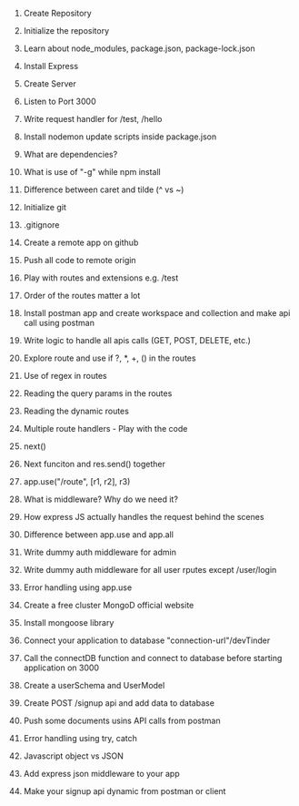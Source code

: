 1. Create Repository
2. Initialize the repository
3. Learn about node_modules, package.json, package-lock.json
4. Install Express
5. Create Server
6. Listen to Port 3000
7. Write request handler for /test, /hello
8. Install nodemon update scripts inside package.json
9. What are dependencies?
10. What is use of "-g" while npm install
11. Difference between caret and tilde (^ vs ~)

12. Initialize git
13. .gitignore
14. Create a remote app on github
15. Push all code to remote origin
16. Play with routes and extensions e.g. /test
17. Order of the routes matter a lot
18. Install postman app and create workspace and collection and make api call using postman
19. Write logic to handle all apis calls (GET, POST, DELETE, etc.)
20. Explore route and use if ?, \*, +, () in the routes
21. Use of regex in routes
22. Reading the query params in the routes
23. Reading the dynamic routes
24. Multiple route handlers - Play with the code
25. next()
26. Next funciton and res.send() together
27. app.use("/route", [r1, r2], r3)
28. What is middleware? Why do we need it?
29. How express JS actually handles the request behind the scenes
30. Difference between app.use and app.all
31. Write dummy auth middleware for admin
32. Write dummy auth middleware for all user rputes except /user/login
33. Error handling using app.use

34. Create a free cluster MongoD official website
35. Install mongoose library
36. Connect your application to database "connection-url"/devTinder
37. Call the connectDB function and connect to database before starting application on 3000
38. Create a userSchema and UserModel
39. Create POST /signup api and add data to database
40. Push some documents usins API calls from postman
41. Error handling using try, catch

42. Javascript object vs JSON
43. Add express json middleware to your app
44. Make your signup api dynamic from postman or client
